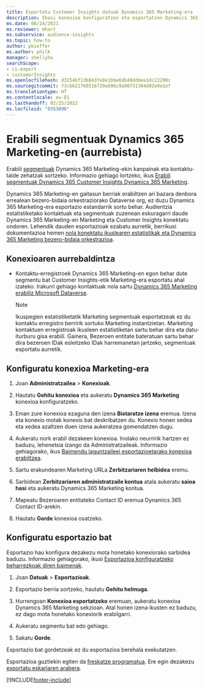 ```yaml
---
title: Esportatu Customer Insights datuak Dynamics 365 Marketing-era
description: Ikasi konexioa konfiguratzen eta esportatzen Dynamics 365 Marketing-era.
ms.date: 08/24/2021
ms.reviewer: mhart
ms.subservice: audience-insights
ms.topic: how-to
author: pkieffer
ms.author: philk
manager: shellyha
searchScope:
- ci-export
- customerInsights
ms.openlocfilehash: d3254bf13b843fe8e1b6e6db49dd6ee1dc22290c
ms.sourcegitcommit: 73cb021760516729e696c9a90731304d92e0e1ef
ms.translationtype: HT
ms.contentlocale: eu-ES
ms.lasthandoff: 02/25/2022
ms.locfileid: "8353896"
---
```

# <a name="use-segments-in-dynamics-365-marketing-preview"></a>Erabili segmentuak Dynamics 365 Marketing-en (aurrebista)



Erabili [segmentuak](segments.md) Dynamics 365 Marketing-ekin kanpainak eta kontaktu-talde zehatzak sortzeko. Informazio gehiago lortzeko, ikus [Erabili segmentuak Dynamics 365 Customer Insights Dynamics 365 Marketing](/dynamics365/marketing/customer-insights-segments).

Dynamics 365 Marketing-en gaitasun berriak erabiltzen ari bazara denbora errealean bezero-bidaia orkestraziorako Dataverse org, ez duzu Dynamics 365 Marketing-era esportazio estandarrik sortu behar. Audientzia estatistiketako kontaktuak eta segmentuak zuzenean eskuragarri daude Dynamics 365 Marketing-en Marketing eta Customer Insights konektatu ondoren. Lehendik dauden esportazioak ezabatu aurretik, berrikusi dokumentazioa hemen [nola konektatu ikuslearen estatistikak eta Dynamics 365 Marketing bezero-bidaia orkestrazioa](/dynamics365/marketing/real-time-marketing-ci-profile).

## <a name="prerequisite-for-a-connection"></a>Konexioaren aurrebaldintza

- Kontaktu-erregistroek Dynamics 365 Marketing-en egon behar dute segmentu bat Customer Insights-etik Marketing-era esportatu ahal izateko. Irakurri gehiago kontaktuak nola sartu [Dynamics 365 Marketing erabiliz Microsoft Dataverse](connect-power-query.md).

  > [!NOTE]
  > Ikuspegien estatistiketatik Marketing segmentuak esportatzeak ez du kontaktu erregistro berririk sortuko Marketing instantzietan. Marketing kontaktuen erregistroak ikusleen estatistiketan sartu behar dira eta datu-iturburu gisa erabili. Gainera, Bezeroen entitate bateratuan sartu behar dira bezeroen IDak esleitzeko IDak harremanetan jartzeko, segmentuak esportatu aurretik.

## <a name="set-up-connection-to-marketing"></a>Konfiguratu konexioa Marketing-era

1. Joan **Administratzailea** > **Konexioak**.

1. Hautatu **Gehitu konexioa** eta aukeratu **Dynamics 365 Marketing** konexioa konfiguratzeko.

1. Eman zure konexioa ezaguna den izena **Bistaratze izena** eremua. Izena eta konexio motak konexio bat deskribatzen du. Konexio honen xedea eta xedea azaltzen duen izena aukeratzea gomendatzen dugu.

1. Aukeratu nork erabil dezakeen konexioa. Inolako neurririk hartzen ez baduzu, lehenetsia izango da Administratzaileak. Informazio gehiagorako, ikus [Baimendu laguntzaileei esportazioetarako konexioa erabiltzea](connections.md#allow-contributors-to-use-a-connection-for-exports).

1. Sartu erakundearen Marketing URLa **Zerbitzariaren helbidea** eremu.

1. Sarbidean **Zerbitzariaren administratzaile kontua** atala aukeratu **saioa hasi** eta aukeratu Dynamics 365 Marketing kontua.

1. Mapeatu Bezeroaren entitateko Contact ID eremua Dynamics 365 Contact ID-arekin.

1. Hautatu **Gorde** konexioa osatzeko. 

## <a name="configure-an-export"></a>Konfiguratu esportazio bat

Esportazio hau konfigura dezakezu mota honetako konexiorako sarbidea baduzu. Informazio gehiagorako, ikusi [Esportazioa konfiguratzeko beharrezkoak diren baimenak](export-destinations.md#set-up-a-new-export).

1. Joan **Datuak** > **Esportazioak**.

1. Esportazio berria sortzeko, hautatu **Gehitu helmuga**.

1. Hurrengoan **Konexioa esportatzeko** eremuan, aukeratu konexioa Dynamics 365 Marketing sekzioan. Atal honen izena ikusten ez baduzu, ez dago mota honetako konexiorik erabilgarri.

1. Aukeratu segmentu bat edo gehiago.

1. Sakatu **Gorde**.

Esportazio bat gordetzeak ez du esportazioa berehala exekutatzen.

Esportazioa guztiekin egiten da [freskatze programatua](system.md#schedule-tab). Ere egin dezakezu [esportatu eskariaren arabera](export-destinations.md#run-exports-on-demand). 

[!INCLUDE[footer-include](../includes/footer-banner.md)]
